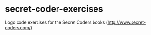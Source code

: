 # secret-coder-exercises
Logo code exercises for the Secret Coders books (http://www.secret-coders.com/)
